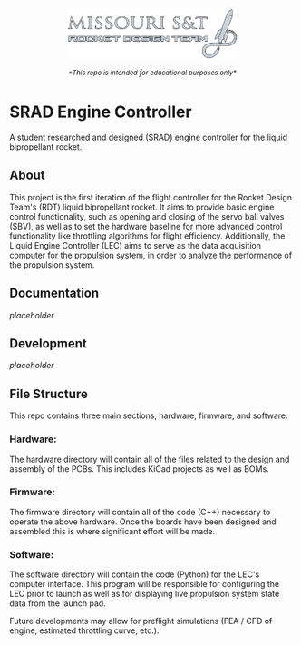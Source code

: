 <p align="center">
    <img src="assetsAndImages/RDT_LOGO.png" width="60%" alt="Missouri S&T Rocket Design Team">
</p>

<p align="center"><sup><em>*This repo is intended for educational purposes only*</em></sup></p>

# SRAD Engine Controller
A student researched and designed (SRAD) engine controller for the liquid bipropellant rocket. 

## About
This project is the first iteration of the flight controller for the Rocket Design Team's (RDT) liquid bipropellant rocket.
It aims to provide basic engine control functionality, such as opening and closing of the servo ball valves (SBV), as well as to set the hardware baseline for more advanced control functionality like throttling algorithms for flight efficiency. Additionally, the Liquid Engine Controller (LEC) aims to serve as the data acquisition computer for the propulsion system, in order to analyze the performance of the propulsion system. 



## Documentation
*placeholder*

## Development 
*placeholder* 

## File Structure
This repo contains three main sections, hardware, firmware, and software.

### Hardware:
The hardware directory will contain all of the files related to the design and assembly of the PCBs. This includes KiCad projects as well as BOMs. 

### Firmware:
The firmware directory will contain all of the code (C++) necessary to operate the above hardware. Once the boards have been designed and assembled this is where significant effort will be made.

### Software: 
The software directory will contain the code (Python) for the LEC's computer interface. This program will be responsible for configuring the LEC prior to launch as well as for displaying live propulsion system state data from the launch pad. 

Future developments may allow for preflight simulations (FEA / CFD of engine, estimated throttling curve, etc.). 



